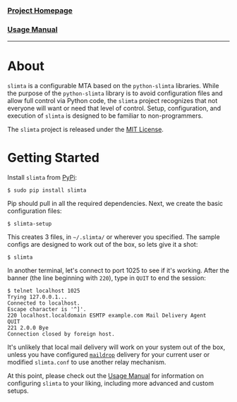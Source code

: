 ### [Project Homepage][1]
### [Usage Manual][2]

--------------------

About
=====

`slimta` is a configurable MTA based on the `python-slimta` libraries. While
the purpose of the `python-slimta` library is to avoid configuration files and
allow full control via Python code, the `slimta` project recognizes that not
everyone will want or need that level of control. Setup, configuration, and
execution of `slimta` is designed to be familiar to non-programmers. 

The `slimta` project is released under the [MIT License][3].

Getting Started
===============

Install `slimta` from [PyPi][4]:

    $ sudo pip install slimta

Pip should pull in all the required dependencies. Next, we create the basic
configuration files:

    $ slimta-setup

This creates 3 files, in `~/.slimta/` or wherever you specified. The sample
configs are designed to work out of the box, so lets give it a shot:

    $ slimta

In another terminal, let's connect to port 1025 to see if it's working. After
the banner (the line beginning with `220`), type in `QUIT` to end the session:

    $ telnet localhost 1025
    Trying 127.0.0.1...
    Connected to localhost.
    Escape character is '^]'.
    220 localhost.localdomain ESMTP example.com Mail Delivery Agent
    QUIT
    221 2.0.0 Bye
    Connection closed by foreign host.

It's unlikely that local mail delivery will work on your system out of the box,
unless you have configured [`maildrop`][5] delivery for your current user or
modified `slimta.conf` to use another relay mechanism.

At this point, please check out the [Usage Manual][2] for information on
configuring `slimta` to your liking, including more advanced and custom setups.

[1]: http://slimta.org/
[2]: http://docs.slimta.org/en/latest/manual.html
[3]: http://opensource.org/licenses/MIT
[4]: https://pypi.python.org/pypi/slimta/
[5]: http://www.courier-mta.org/maildrop/
